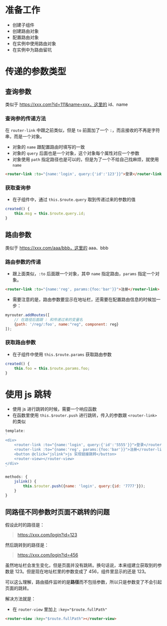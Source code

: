 # 准备工作

- 创建子组件
- 创建路由对象
- 配置路由对象
- 在实例中使用路由对象
- 在实例中为路由留坑



# 传递的参数类型



## 查询参数

类似于 https://xxx.com?id=111&name=xxx，这里的 id、name



### 查询参的传递方法

在 `router-link` 中跟之前类似，但是 `to` 前面加了一个 `:`，而且接收的不再是字符串，而是一个对象。

- 对象的 `name` 跟配置路由时填写的一致
- 对象的 `query` 后面也是一个对象，这个对象每个属性对应一个参数
- 对象使用 `path` 指定路径也是可以的，但是为了一个不给自己找麻烦，就使用 `name`

```html
<router-link :to="{name:'login', query:{'id':'123'}}">登录</router-link>
```



### 获取查询参

- 在子组件中，通过 `this.$route.query` 取到传递过来的参数的值

```javascript
created() {
    this.msg = this.$route.query.id;
}
```



## 路由参数

类似于 https://xxx.com/aaa/bbb，这里的 aaa、bbb



### 路由参数的传递

- 跟上面类似，`:to` 后面跟一个对象，其中 `name` 指定路由，`params` 指定一个对象。

```html
<router-link :to="{name:'reg', params:{foo:'bar'}}">注册</router-link>
```

- 需要注意的是，路由参数要显示在地址栏，还需要在配置路由信息的时候加一步：

```javascript
myrouter.addRoutes([
    // 在路径后面跟 : 和传递过来的变量名
    {path: '/reg/:foo', name:"reg", component: reg}
]);
```



### 获取路由参数

- 在子组件中使用 `this.$route.params` 获取路由参数

```javascript
created() {
    this.foo = this.$route.params.foo;
}
```



# 使用 js 跳转

- 使用 js 进行跳转的时候，需要一个响应函数
- 在函数里使用 `this.$router.push` 进行跳转，传入的参数跟 `<router-link>` 的类似

```javascript
template: 
`
<div>
    <router-link :to="{name:'login', query:{'id':'5555'}}">登录</router-link>
    <router-link :to="{name:'reg', params:{foo:'bar'}}">注册</router-link>
    <button @click="jslink">js 实现链接跳转</button>
    <router-view></router-view>
</div>
`
```

```javascript
methods: {
    jslink() {
        this.$router.push({name: 'login', query:{id: '7777'}});
    }
}
```



## 同路径不同参数时页面不跳转的问题

假设此时的路径是：

> https://xxx.com/login?id=123

然后跳转到的路径是：

> https://xxx.com/login?id=456

虽然地址栏会发生变化，但是页面并没有跳转。换句话说，本来组建立获取到的参数是 123。但是现在地址栏里的参数变成了 456，组件里显示的还是 123。

可以这么理解，路由插件监听的是**路径**而不包括参数，所以只是参数变了不会引起页面的跳转。



解决方法就是：

- 在 `router-view` 里加上 `:key="$route.fullPath"`

```html
<router-view :key="$route.fullPath"></router-view>
```



